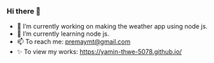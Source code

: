 ### Hi there 👋
- 🔭 I’m currently working on making the weather app using node js.
- 🌱 I’m currently learning node js.
- 📫 To reach me: premaymt@gmail.com
- ✨ To view my works: https://yamin-thwe-5078.github.io/

<!--
**Yamin-Thwe-5078/Yamin-Thwe-5078** is a ✨ _special_ ✨ repository because its `README.md` (this file) appears on your GitHub profile.
